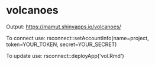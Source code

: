 # volcanoes

Output:  https://mamut.shinyapps.io/volcanoes/

To connect use:
rsconnect::setAccountInfo(name=project,
			  token=YOUR_TOKEN,
			  secret=YOUR_SECRET)
  
To update use: 
rsconnect::deployApp('vol.Rmd')

